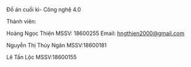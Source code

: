 Đồ án cuối kì- Công nghệ 4.0

Thành viên:

Hoàng Ngọc Thiện          MSSV: 18600255      Email: hngthien2000@gmail.com

Nguyễn Thị Thủy Ngân      MSSV:18600181

Lê Tấn Lộc                MSSV:18600155

